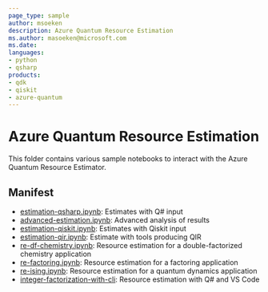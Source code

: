 ```yaml
---
page_type: sample
author: msoeken
description: Azure Quantum Resource Estimation
ms.author: masoeken@microsoft.com
ms.date:
languages:
- python
- qsharp
products:
- qdk
- qiskit
- azure-quantum
---
```


# Azure Quantum Resource Estimation

This folder contains various sample notebooks to interact with the Azure Quantum
Resource Estimator.

## Manifest

- [estimation-qsharp.ipynb](./estimation-qsharp.ipynb): Estimates with Q# input
- [advanced-estimation.ipynb](./advanced-estimation.ipynb): Advanced analysis of results
- [estimation-qiskit.ipynb](./estimation-qiskit.ipynb): Estimates with Qiskit input
- [estimation-qir.ipynb](./estimation-qir.ipynb): Estimate with tools producing QIR
- [re-df-chemistry.ipynb](./re-df-chemistry.ipynb): Resource estimation for a double-factorized chemistry application
- [re-factoring.ipynb](./re-factoring.ipynb): Resource estimation for a factoring application
- [re-ising.ipynb](./re-ising.ipynb): Resource estimation for a quantum dynamics application
- [integer-factorization-with-cli](./integer-factorization-with-cli): Resource estimation with Q# and VS Code

